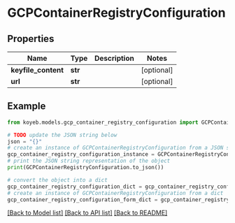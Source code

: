 # GCPContainerRegistryConfiguration


## Properties

Name | Type | Description | Notes
------------ | ------------- | ------------- | -------------
**keyfile_content** | **str** |  | [optional] 
**url** | **str** |  | [optional] 

## Example

```python
from koyeb.models.gcp_container_registry_configuration import GCPContainerRegistryConfiguration

# TODO update the JSON string below
json = "{}"
# create an instance of GCPContainerRegistryConfiguration from a JSON string
gcp_container_registry_configuration_instance = GCPContainerRegistryConfiguration.from_json(json)
# print the JSON string representation of the object
print(GCPContainerRegistryConfiguration.to_json())

# convert the object into a dict
gcp_container_registry_configuration_dict = gcp_container_registry_configuration_instance.to_dict()
# create an instance of GCPContainerRegistryConfiguration from a dict
gcp_container_registry_configuration_form_dict = gcp_container_registry_configuration.from_dict(gcp_container_registry_configuration_dict)
```
[[Back to Model list]](../README.md#documentation-for-models) [[Back to API list]](../README.md#documentation-for-api-endpoints) [[Back to README]](../README.md)


